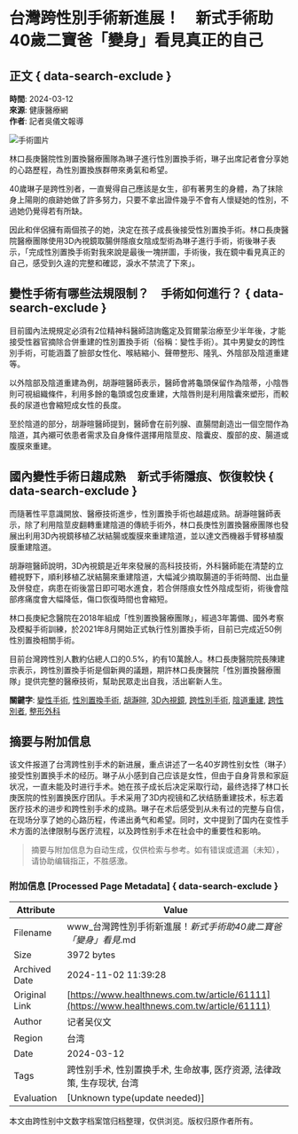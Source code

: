 # 台灣跨性別手術新進展！　新式手術助40歲二寶爸「變身」看見真正的自己

## 正文 { data-search-exclude }


**時間**: 2024-03-12  
**來源**: 健康醫療網  
**作者**: 記者吳儀文報導  

![手術圖片](https://www.healthnews.com.tw/./imageFile/202403/2de6f676212f73b329ecf56c71fce490_l.webp)

林口長庚醫院性別置換醫療團隊為琳子進行性別置換手術，琳子出席記者會分享她的心路歷程，為性別置換族群帶來勇氣和希望。

40歲琳子是跨性別者，一直覺得自己應該是女生，卻有著男生的身體，為了抹除身上陽剛的痕跡她做了許多努力，只要不拿出證件幾乎不會有人懷疑她的性別，不過她仍覺得若有所缺。

因此和伴侶擁有兩個孩子的她，決定在孩子成長後接受性別置換手術。林口長庚醫院醫療團隊使用3D內視鏡取腸併隱痕女陰成型術為琳子進行手術，術後琳子表示，「完成性別置換手術對我來說是最後一塊拼圖，手術後，我在鏡中看見真正的自己，感受到久違的完整和確認，淚水不禁流了下來」。

## **變性手術有哪些法規限制？　手術如何進行？** { data-search-exclude }

目前國內法規規定必須有2位精神科醫師諮詢鑑定及賀爾蒙治療至少半年後，才能接受性器官摘除合併重建的性別置換手術（俗稱：變性手術）。其中男變女的跨性別手術，可能涵蓋了臉部女性化、喉結縮小、聲帶整形、隆乳、外陰部及陰道重建等。

以外陰部及陰道重建為例，胡瀞暄醫師表示，醫師會將龜頭保留作為陰蒂，小陰唇則可視組織條件，利用多餘的龜頭或包皮重建，大陰唇則是利用陰囊來塑形，而較長的尿道也會縮短成女性的長度。

至於陰道的部分，胡瀞暄醫師提到，醫師會在前列腺、直腸間創造出一個空間作為陰道，其內襯可依患者需求及自身條件選擇用陰莖皮、陰囊皮、腹部的皮、腸道或腹膜來重建。

## **國內變性手術日趨成熟　新式手術隱痕、恢復較快** { data-search-exclude }

而隨著性平意識開放、醫療技術進步，性別置換手術也越趨成熟。胡瀞暄醫師表示，除了利用陰莖皮翻轉重建陰道的傳統手術外，林口長庚性別置換醫療團隊也發展出利用3D內視鏡移植乙狀結腸或腹膜來重建陰道，並以達文西機器手臂移植腹膜重建陰道。

胡瀞暄醫師說明，3D內視鏡是近年來發展的高科技技術，外科醫師能在清楚的立體視野下，順利移植乙狀結腸來重建陰道，大幅減少摘取腸道的手術時間、出血量及併發症，病患在術後當日即可喝水進食，若合併隱痕女性外陰成型術，術後會陰部疼痛度會大幅降低，傷口恢復時間也會縮短。

林口長庚紀念醫院在2018年組成「性別置換醫療團隊」，經過3年籌備、國外考察及模擬手術訓練，於2021年8月開始正式執行性別置換手術，目前已完成近50例性別置換相關手術。

目前台灣跨性別人數約佔總人口的0.5%，約有10萬餘人。林口長庚醫院院長陳建宗表示，跨性別置換手術是個新興的議題，期許林口長庚醫院「性別置換醫療團隊」提供完整的醫療技術，幫助民眾走出自我，活出嶄新人生。

**關鍵字**: [變性手術](https://www.healthnews.com.tw//search/?keyword=變性手術), [性別置換手術](https://www.healthnews.com.tw//search/?keyword=性別置換手術), [胡瀞暄](https://www.healthnews.com.tw//search/?keyword=胡瀞暄), [3D內視鏡](https://www.healthnews.com.tw//search/?keyword=3D內視鏡), [跨性別手術](https://www.healthnews.com.tw//search/?keyword=跨性別手術), [陰道重建](https://www.healthnews.com.tw//search/?keyword=陰道重建), [跨性別者](https://www.healthnews.com.tw//search/?keyword=跨性別者), [整形外科](https://www.healthnews.com.tw//search/?keyword=整形外科)
<!-- tcd_original_link https://www.healthnews.com.tw/article/61111 -->
## 摘要与附加信息

<!-- tcd_abstract -->
该文件报道了台湾跨性别手术的新进展，重点讲述了一名40岁跨性别女性（琳子）接受性别置换手术的经历。琳子从小感到自己应该是女性，但由于自身背景和家庭状况，一直未能及时进行手术。她在孩子成长后决定采取行动，最终选择了林口长庚医院的性别置换医疗团队。手术采用了3D内视镜和乙状结肠重建技术，标志着医疗技术的进步和跨性别手术的成熟。琳子在术后感受到从未有过的完整与自信，在现场分享了她的心路历程，传递出勇气和希望。同时，文中提到了国内在变性手术方面的法律限制与医疗流程，以及跨性别手术在社会中的重要性和影响。
<!-- tcd_abstract_end -->

> 摘要与附加信息为自动生成，仅供检索与参考。如有错误或遗漏（未知），请协助编辑指正，不胜感激。

### 附加信息 [Processed Page Metadata] { data-search-exclude }

| Attribute       | Value                                  |
|-----------------|----------------------------------------|
| Filename        | www_台灣跨性別手術新進展！_新式手術助40歲二寶爸「變身」看見_.md                             |
| Size            | 3972 bytes                           |
| Archived Date   | 2024-11-02 11:39:28                             |
| Original Link   | [https://www.healthnews.com.tw/article/61111](https://www.healthnews.com.tw/article/61111)                       |
| Author          | 记者吴仪文                               |
| Region          | 台湾                               |
| Date            | 2024-03-12                                 |
| Tags            | 跨性别手术, 性别置换手术, 生命故事, 医疗资源, 法律政策, 生存现状, 台湾                                 |
| Evaluation            | [Unknown type(update needed)]                                 |
<!-- tcd_table_end -->

本文由跨性别中文数字档案馆归档整理，仅供浏览。版权归原作者所有。
